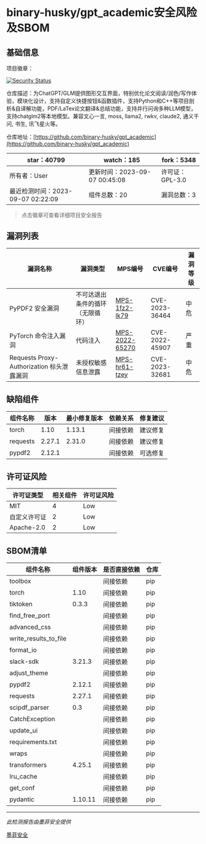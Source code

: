 # binary-husky/gpt_academic安全风险及SBOM

## 基础信息

项目徽章：

[![Security Status](https://www.murphysec.com/platform3/v31/badge/1699487780321230848.svg)](https://www.murphysec.com/console/report/1698762850884698112/1699487780321230848)

仓库描述：为ChatGPT/GLM提供图形交互界面，特别优化论文阅读/润色/写作体验，模块化设计，支持自定义快捷按钮&函数插件，支持Python和C++等项目剖析&自译解功能，PDF/LaTex论文翻译&总结功能，支持并行问询多种LLM模型，支持chatglm2等本地模型。兼容文心一言, moss, llama2, rwkv, claude2, 通义千问, 书生, 讯飞星火等。

仓库地址：[https://github.com/binary-husky/gpt_academic](https://github.com/binary-husky/gpt_academic)

| star：40799 | watch：185 | fork：5348 |
| ----------- | -------------- | ------------ |
| 所有者：User | 更新时间：2023-09-07 00:45:08 | 许可证：GPL-3.0 |
| 最近检测时间：2023-09-07 02:22:09 | 组件总数：20 | 漏洞总数：3 |

> 点击徽章可查看详细项目安全报告



## 漏洞列表

| 漏洞名称 | 漏洞类型 | MPS编号 | CVE编号 | 漏洞等级 |
| ------- | ------ | ------- | ------ | ----- |
|PyPDF2 安全漏洞|不可达退出条件的循环（无限循环）|[MPS-1fz2-lk79](https://www.oscs1024.com/hd/MPS-1fz2-lk79)|CVE-2023-36464|中危|
|PyTorch 命令注入漏洞|代码注入|[MPS-2022-65270](https://www.oscs1024.com/hd/MPS-2022-65270)|CVE-2022-45907|严重|
|Requests Proxy-Authorization 标头泄露漏洞|未授权敏感信息泄露|[MPS-hr61-tzey](https://www.oscs1024.com/hd/MPS-hr61-tzey)|CVE-2023-32681|中危|




## 缺陷组件

| 组件名称 | 版本 | 最小修复版本 | 依赖关系 | 修复建议 |
| -------- | ---- | ------------ | -------- | -------- |
|torch|1.10|1.13.1|间接依赖|建议修复|C:1|H:0|M:0|L:0|
|requests|2.27.1|2.31.0|间接依赖|建议修复|C:0|H:0|M:1|L:0|
|pypdf2|2.12.1||间接依赖|可选修复|C:0|H:0|M:1|L:0|




## 许可证风险

| 许可证类型 | 相关组件 | 许可证风险 |
| ---------- | -------- | ---------- |
|MIT|4|Low|
|自定义许可证|2|Low|
|Apache-2.0|2|Low|




## SBOM清单

| 组件名称 | 组件版本 | 是否直接依赖 | 仓库 |
| -------- | -------- | ------------ | ---- |
|toolbox||间接依赖|pip|
|torch|1.10|间接依赖|pip|
|tiktoken|0.3.3|间接依赖|pip|
|find_free_port||间接依赖|pip|
|advanced_css||间接依赖|pip|
|write_results_to_file||间接依赖|pip|
|format_io||间接依赖|pip|
|slack-sdk|3.21.3|间接依赖|pip|
|adjust_theme||间接依赖|pip|
|pypdf2|2.12.1|间接依赖|pip|
|requests|2.27.1|间接依赖|pip|
|scipdf_parser|0.3|间接依赖|pip|
|CatchException||间接依赖|pip|
|update_ui||间接依赖|pip|
|requirements.txt||间接依赖|pip|
|wraps||间接依赖|pip|
|transformers|4.25.1|间接依赖|pip|
|lru_cache||间接依赖|pip|
|get_conf||间接依赖|pip|
|pydantic|1.10.11|间接依赖|pip|


------

*此检测报告由墨菲安全提供*

[墨菲安全](www.murphysec.com)